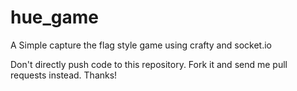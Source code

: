 # hue_game
A Simple capture the flag style game using crafty and socket.io

Don't directly push code to this repository. Fork it and send me pull requests instead. Thanks!
